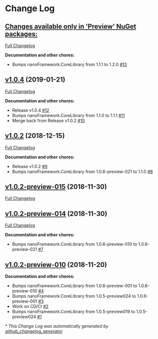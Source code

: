 # Change Log

## [**Changes available only in 'Preview' NuGet packages:**](https://github.com/nanoframework/lib-nanoFramework.System.Math/tree/HEAD)

[Full Changelog](https://github.com/nanoframework/lib-nanoFramework.System.Math/compare/v1.0.4...HEAD)

**Documentation and other chores:**

- Bumps nanoFramework.CoreLibrary from 1.1.1 to 1.2.0 [\#13](https://github.com/nanoframework/lib-nanoFramework.System.Math/pull/13)

## [v1.0.4](https://github.com/nanoframework/lib-nanoFramework.System.Math/tree/v1.0.4) (2019-01-21)
[Full Changelog](https://github.com/nanoframework/lib-nanoFramework.System.Math/compare/v1.0.2...v1.0.4)

**Documentation and other chores:**

- Release v1.0.4 [\#12](https://github.com/nanoframework/lib-nanoFramework.System.Math/pull/12)
- Bumps nanoFramework.CoreLibrary from 1.1.0 to 1.1.1 [\#11](https://github.com/nanoframework/lib-nanoFramework.System.Math/pull/11)
- Merge back from Release v1.0.2 [\#10](https://github.com/nanoframework/lib-nanoFramework.System.Math/pull/10)

## [v1.0.2](https://github.com/nanoframework/lib-nanoFramework.System.Math/tree/v1.0.2) (2018-12-15)
[Full Changelog](https://github.com/nanoframework/lib-nanoFramework.System.Math/compare/v1.0.2-preview-015...v1.0.2)

**Documentation and other chores:**

- Release v1.0.2 [\#9](https://github.com/nanoframework/lib-nanoFramework.System.Math/pull/9)
- Bumps nanoFramework.CoreLibrary from 1.0.6-preview-021 to 1.1.0 [\#8](https://github.com/nanoframework/lib-nanoFramework.System.Math/pull/8)

## [v1.0.2-preview-015](https://github.com/nanoframework/lib-nanoFramework.System.Math/tree/v1.0.2-preview-015) (2018-11-30)
[Full Changelog](https://github.com/nanoframework/lib-nanoFramework.System.Math/compare/v1.0.2-preview-014...v1.0.2-preview-015)

## [v1.0.2-preview-014](https://github.com/nanoframework/lib-nanoFramework.System.Math/tree/v1.0.2-preview-014) (2018-11-30)
[Full Changelog](https://github.com/nanoframework/lib-nanoFramework.System.Math/compare/v1.0.2-preview-010...v1.0.2-preview-014)

**Documentation and other chores:**

- Bumps nanoFramework.CoreLibrary from 1.0.6-preview-010 to 1.0.6-preview-021 [\#7](https://github.com/nanoframework/lib-nanoFramework.System.Math/pull/7)

## [v1.0.2-preview-010](https://github.com/nanoframework/lib-nanoFramework.System.Math/tree/v1.0.2-preview-010) (2018-11-20)
**Documentation and other chores:**

- Bumps nanoFramework.CoreLibrary from 1.0.6-preview-001 to 1.0.6-preview-010 [\#4](https://github.com/nanoframework/lib-nanoFramework.System.Math/pull/4)
- Bumps nanoFramework.CoreLibrary from 1.0.5-preview024 to 1.0.6-preview-001 [\#3](https://github.com/nanoframework/lib-nanoFramework.System.Math/pull/3)
- Work on CD/CI [\#2](https://github.com/nanoframework/lib-nanoFramework.System.Math/pull/2)
- Bumps nanoFramework.CoreLibrary from 1.0.5-preview019 to 1.0.5-preview024 [\#1](https://github.com/nanoframework/lib-nanoFramework.System.Math/pull/1)



\* *This Change Log was automatically generated by [github_changelog_generator](https://github.com/skywinder/Github-Changelog-Generator)*
